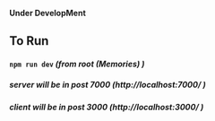 **Under DevelopMent**

## To Run

#### `npm run dev` **_(from root (Memories) )_**

##### server will be in post 7000 **_(http://localhost:7000/ )_**

##### client will be in post 3000 **_(http://localhost:3000/ )_**
